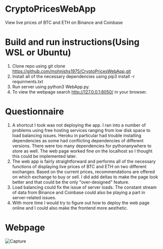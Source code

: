 # CryptoPricesWebApp
View live prices of BTC and ETH on Binance and Coinbase

# Build and run instructions(Using WSL or Ubuntu)
1. Clone repo using git clone https://github.com/mohnishs1975/CryptoPricesWebApp.git
2. Install all of the necessary dependencies using pip3 install -r requirments.txt
3. Run server using python3 WebApp.py.
4. To view the webpage search http://127.0.0.1:8050/ in your browser.

# Questionnaire
1. A shortcut I took was not deploying the app. I ran into a number of problems using free hosting services ranging from low disk space to load balancing issues. Heroku in particular had trouble installing dependencies as some had conflicting dependencies of different versions. There were too many dependencies for pythonanywhere to store as well. The web page worked fine on the localhost so I thought this could be implemented later.
2. The web app is fairly straightforward and performs all of the necessary functions of displaying live prices of BTC and ETH on two different exchanges. Based on the current prices, recommendations are offered on which exchange to buy or sell. I did add deltas to make the page look better and that could be the only "over-designed" feature.
3. Load balancing could fix the issue of server loads. The constant stream of data from Binance and Coinbase could also be playing a part in server-related issues.
4. With more time I would try to figure out how to deploy the web page online and I could also make the frontend more aesthetic. 

# Webpage

![Capture](https://user-images.githubusercontent.com/56131306/138947679-731104af-0b09-4479-b0a2-bef85771387b.PNG)
